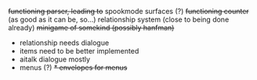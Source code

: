 ~~functioning parser, leading to~~
spookmode
surfaces (?)
~~functioning counter~~ (as good as it can be, so...)
relationship system (close to being done already)
~~minigame of somekind (possibly hanfman)~~
* relationship needs dialogue
* items need to be better implemented
* aitalk dialogue mostly
* menus (?)
~~* envelopes for menus~~